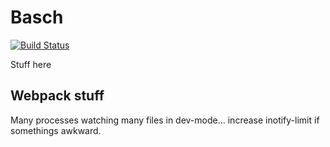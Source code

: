 # Basch
[![Build Status](https://travis-ci.org/LinuCC/basch.svg?branch=master)](https://travis-ci.org/LinuCC/basch)

Stuff here

## Webpack stuff

Many processes watching many files in dev-mode... increase inotify-limit if
somethings awkward.
